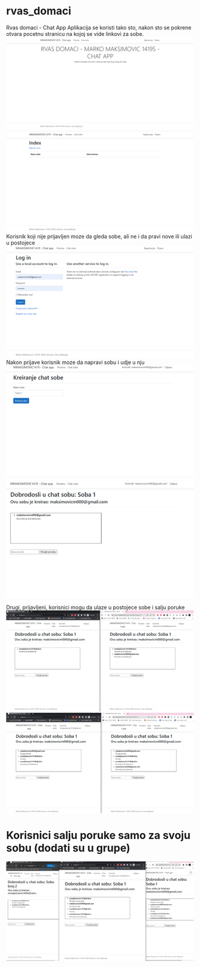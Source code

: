 # rvas_domaci
Rvas domaci - Chat App
Aplikacija se koristi tako sto, nakon sto se pokrene otvara pocetnu stranicu na kojoj se vide linkovi za sobe.
![Pocetna strana](https://github.com/markoMaksimovic1419S/rvas_domaci/blob/main/slike/pocetna.png?raw=true)
![Prikaz soba](https://github.com/markoMaksimovic1419S/rvas_domaci/blob/main/slike/sobe.png?raw=true)
Korisnik koji nije prijavljen moze da gleda sobe, ali ne i da pravi nove ili ulazi u postojece
![Logovanje](https://github.com/markoMaksimovic1419S/rvas_domaci/blob/main/slike/obavezno_logovanje.png?raw=true)
Nakon prijave korisnik moze da napravi sobu i udje u nju
![Kreiranje sobe](https://github.com/markoMaksimovic1419S/rvas_domaci/blob/main/slike/kreiranje_sobe.png?raw=true)
![U sobi](https://github.com/markoMaksimovic1419S/rvas_domaci/blob/main/slike/unutar_sobe.png?raw=true)
Drugi, prijavljeni, korisnici mogu da ulaze u postojece sobe i salju poruke
![Drugi korisnik](https://github.com/markoMaksimovic1419S/rvas_domaci/blob/main/slike/drugi_korisnik.png?raw=true)
![Slanje poruka](https://github.com/markoMaksimovic1419S/rvas_domaci/blob/main/slike/slanje_poruka.png?raw=true)
# Korisnici salju poruke samo za svoju sobu (dodati su u grupe)
![Vise soba](https://github.com/markoMaksimovic1419S/rvas_domaci/blob/main/slike/vise_soba.png?raw=true)
